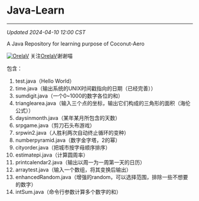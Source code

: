 # Java-Learn

------------------------------------------------------------------------

_Updated 2024-04-10 12:00 CST_

A Java Repository for learning purpose of Coconut-Aero


[![OrelaV](https://i2.hdslb.com/bfs/face/d812a48f1ca84d4f60a112dc31ba65546a787a76.jpg@240w_240h_1c_1s_!web-avatar-space-header.avif "@OrelaV")](https://space.bilibili.com/3546375738361934)
关注[OrelaV](https://space.bilibili.com/3546375738361934)谢谢喵

包含：
1. test.java（Hello World）       
2. time.java（输出系统的UNIX时间戳指向的日期（已经完善））
3. sumdigit.java（一个0~1000的数字各位的和）
4. trianglearea.java（输入三个点的坐标，输出它们构成的三角形的面积（海伦公式））
5. daysinmonth.java（某年某月所包含的天数）
6. srpgame.java（剪刀石头布游戏）
7. srpwin2.java（人胜利两次自动终止循环的变种）
8. numberpyramid.java（数字金字塔，2的幂）
9. cityorder.java（把城市按字母顺序排序）
10. estimatepi.java（计算圆周率）
11. printcalendar2.java（输出以周一为一周第一天的日历）
12. arraytest.java（输入一个数组，将其变换后输出）
13. enhancedRandom.java（增强的random，可以选择范围，排除一些不想要的数字）
14. intSum.java（命令行参数计算多个数字的和）